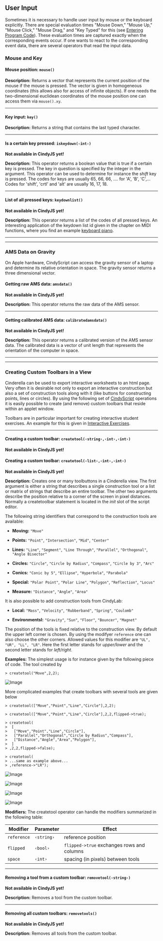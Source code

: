 ##  User Input

Sometimes it is necessary to handle user input by mouse or the keyboard explicitly.
There are special evaluation times "Mouse Down," "Mouse Up," "Mouse Click," "Mouse Drag," and "Key Typed" for this (see [Entering Program Code](Entering_Program_Code.md)).
These evaluation times are captured exactly when the corresponding events occur.
If one wants to react to the corresponding event data, there are several operators that read the input data.

###  Mouse and Key

#### Mouse position: `mouse()`

**Description:**
Returns a vector that represents the current position of the mouse if the mouse is pressed.
The vector is given in homogeneous coordinates (this allows also for access of infinite objects).
If one needs the two-dimensional euclidean coordinates of the mouse position one can access them via `mouse().xy`.

------

#### Key input: `key()`

**Description:**
Returns a string that contains the last typed character.

------

#### Is a certain key pressed: `iskeydown(‹int›)`

**Not available in CindyJS yet!**

**Description:**
This operator returns a boolean value that is true if a certain key is pressed.
The key in question is specified by the integer in the argument.
This operator can be used to determine for instance the *shift* key is pressed.
The codes for keys are usually 65, 66, 66, ....
for 'A', 'B', 'C',...
Codes for 'shift', 'crtl' and 'alt' are usually 16, 17, 18.

------

#### List of all pressed keys: `keydownlist()`

**Not available in CindyJS yet!**

**Description:**
This operator returns a list of the codes of all pressed keys.
An interesting application of the keydown list id given in the chapter on MIDI functions, where you find an example [keyboard piano](MIDI_Functions#piano.md).

------

------

###  AMS Data on Gravity

On Apple hardware, CindyScript can access the gravity sensor of a laptop and determine its relative orientation in space.
The gravity sensor returns a three dimensional vector.

#### Getting raw AMS data: `amsdata()`

**Not available in CindyJS yet!**

**Description:**
This operator returns the raw data of the AMS sensor.

------

#### Getting calibrated AMS data: `calibratedamsdata()`

**Not available in CindyJS yet!**

**Description:**
This operator returns a calibrated version of the AMS sensor data.
The calibrated data is a vector of unit length that represents the orientation of the computer in space.

------

------

###  Creating Custom Toolbars in a View

Cinderella can be used to export interactive worksheets to an html page.
Very often it is desirable not only to export an interactive construction but also a set of construction tools along with it (like buttons for constructing points, lines or circles).
By using the following set of [CindyScript](CindyScript.md) operations it is easily possible to create (and remove) custom toolbars that reside within an applet window.

Toolbars are in particular important for creating interactive student exercises.
An example for this is given in [Interactive Exercises](Interactive_Exercises.md).

------

#### Creating a custom toolbar: `createtool(‹string›,‹int›,‹int›)`

**Not available in CindyJS yet!**

#### Creating a custom toolbar: `createtool(‹list›,‹int›,‹int›)`

**Not available in CindyJS yet!**

**Description:**
Creates one or many toolbuttons in a Cinderella view.
The first argument is either a string that describes a single construction tool or a list or matrix of strings that describe an entire toolbar.
The other two arguments describe the position relative to a corner of the screen in pixel distances.
Normally a createtoolbar statement is located in the *init* slot of the script editor.

The following string identifiers that correspond to the construction tools are available:

* **Moving:**
`"Move"`

* **Points:**
`"Point"`, `"Intersection"`, `"Mid"`, `"Center"`

* **Lines:**
`"Line"`, `"Segment"`, `"Line Through"`, `"Parallel"`, `"Orthogonal"`, `"Angle Bisector"`

* **Circles:**
`"Circle"`, `"Circle by Radius"`, `"Compass"`, `"Circle by 3"`, `"Arc"`

* **Conics:**
`"Conic by 5"`, `"Ellipse"`, `"Hyperbola"`, `"Parabola"`

* **Special:**
`"Polar Point"`, `"Polar Line"`, `"Polygon"`, `"Reflection"`, `"Locus"`

* **Measure:**
`"Distance"`, `"Angle"`, `"Area"`

It is also possible to add construction tools from CindyLab:

* **Local:**
`"Mass"`, `"Velocity"`, `"Rubberband"`, `"Spring"`, `"Coulomb"`

* **Environmentsl:**
`"Gravity"`, `"Sun"`, `"Floor"`, `"Bouncer"`, `"Magnet"`

The position of the tools is fixed relative to the construction view.
By default the upper left corner is chosen.
By using the modifyer `reference` one can also choose the other corners.
Allowed values for this modifier are `"UL", "UR", "LL", "LR"`.
Here the first letter stands for *upper/lower* and the second letter stands for *left/right*.

**Examples:**
The simplest usage is for instance given by the following piece of code.
The tool created by

    > createtool("Move",2,2);

![Image](img/Tool1.png)

More complicated examples that create toolbars with several tools are given below

    > createtool(["Move","Point","Line","Circle"],2,2);

    > createtool(["Move","Point","Line","Circle"],2,2,flipped->true);

    > createtool(
    >  [
    >   ["Move","Point","Line","Circle"],
    >   ["Parallel","Orthogonal","Circle by Radius","Compass"],
    >   ["Distance","Angle","Area","Polygon"],
    >  ]
    > ,2,2,flipped->false);

    > createtool(
    > ...same as example above...
    > ,reference->"LR");

![Image](img/Tool3.png)

![Image](img/Tool2.png)

![Image](img/Tool5.png)

![Image](img/Tool6.png)

**Modifiers:**
The createtool operator can handle the modifiers summarized in the following table:

| Modifier    | Parameter  | Effect                                     |
| ----------- | ---------- | ------------------------------------------ |
| `reference` | `‹string›` | reference position                         |
| `flipped`   | `‹bool›`   | `flipped->true` exchanges rows and columns |
| `space`     | `‹int›`    | spacing (in pixels) between tools          |

------

#### Removing a tool from a custom toolbar: `removetool(‹string›)`

**Not available in CindyJS yet!**

**Description:**
Removes a tool from the custom toolbar.

------

#### Removing all custom toolbars: `removetools()`

**Not available in CindyJS yet!**

**Description:**
Removes all tools from the custom toolbar.
